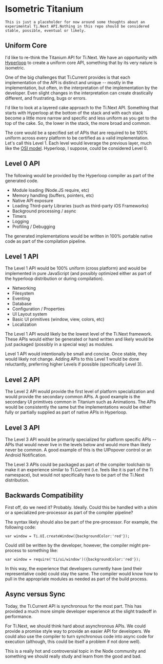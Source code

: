 # Isometric Titanium

	This is just a placeholder for now around some thoughts about an experimental Ti.Next API.Nothing in this repo should be considered stable, possible, eventual or likely.


## Uniform Core

I'd like to re-think the Titanium API for Ti.Next.  We have an opportunity with [Hyperloop](https://github.com/hyperloop) to create a uniform core API, something that by its very nature is isometric.

One of the big challenges that Ti.Current provides is that each implementation of the API is distinct and unique -- mostly in the implementation, but often, in the interpretation of the implementation by the developer.  Even slight changes in the interpretation can create drastically different, and frustrating, bugs or errors.

I'd like to look at a layered cake approach to the Ti.Next API.  Something that starts with Hyperloop at the bottom of the stack and with each stack become a little more narrow and specific and less uniform as you get to the top of the cake.  So, the lower in the stack, the more broad and common.

The core would be a specified set of APIs that are required to be 100% uniform across every platform to be certified as a valid implementation.  Let's call this Level 1.   Each level would leverage the previous layer, much like the [OSI model](http://en.wikipedia.org/wiki/OSI_model).  Hyperloop, I suppose, could be considered Level 0.

## Level 0 API

The following would be provided by the Hyperloop compiler as part of the generated code.

- Module loading (Node.JS require, etc)
- Memory handling (buffers, pointers, etc)
- Native API exposure
- Loading Third-party Libraries (such as third-party iOS Frameworks)
- Background processing / async
- Timers
- Logging
- Profiling / Debugging

The generated implementations would be written in 100% portable native code as part of the compilation pipeline.

## Level 1 API

The Level 1 API would be 100% uniform (cross platform) and would be implemented in pure JavaScript (and possibly optimized either as part of the hyperloop distribution or during compilation).

- Networking
- Filesystem
- Eventing
- Database
- Configuration / Properties
- UI Layout system
- Basic UI primitives (window, view, colors, etc)
- Localization

The Level 1 API would likely be the lowest level of the Ti.Next framework.  These APIs would either be generated or hand written and likely would be just packaged (possibly in a special way) as modules.

Level 1 API would intentionally be small and concise.  Once stable, they would likely not change.  Adding APIs to this Level 1 would be done reluctantly, preferring higher Levels if possible (specifically Level 3).

## Level 2 API

The Level 2 API would provide the first level of platform specialization and would provide the secondary common APIs.  A good example is the secondary UI primitives common in Titanium such as Animations.  The APIs would be consistently the same but the implementations would be either fully or partially supplied as part of native APIs in Hyperloop.


## Level 3 API

The Level 3 API would be primarily specialized for platform specific APIs -- APIs that would never live in the levels below and would more than likely never be common.  A good example of this is the UIPopover control or an Android Notification.

The Level 3 APIs could be packaged as part of the compiler toolchain to make it an experience similar to Ti.Current (i.e. feels like it is part of the Ti namespace), but would not specifically have to be part of the Ti.Next distribution.

## Backwards Compatibility

First off, do we need it?  Probably.  Ideally.  Could this be handled with a shim or a specialized pre-processor as part of the compiler pipeline?

The syntax likely should also be part of the pre-processor.  For example, the following code:

	var window = Ti.UI.createWindow({backgroundColor:'red'});

Could still be written by the developer, however, the compiler might pre-process to something like:

	var window = require('ti/ui/window')({backgroundColor:'red'});

In this way, the experience that developers currently have (and their representative code) could stay the same.  The compiler would know how to pull in the appropriate modules as needed as part of the build process.

## Async versus Sync

Today, the Ti.Current API is synchronous for the most part.  This has provided a much more simple developer experience at the slight tradeoff in performance.  

For Ti.Next, we should think hard about asynchronous APIs.  We could provide a promise style way to provide an easier API for developers.  We could also use the compiler to turn synchronous code into async code for execution (although, this could be itself a problem if not done well).

This is a really hot and controversial topic in the Node community and something we should really study and learn from the good and bad.


